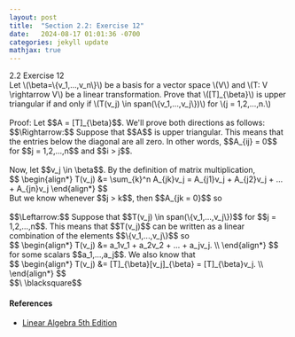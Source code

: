 ```yaml
---
layout: post
title:  "Section 2.2: Exercise 12"
date:   2024-08-17 01:01:36 -0700
categories: jekyll update
mathjax: true
---
```

<div class="ydiv">
2.2 Exercise 12
</div>
<div class="ybdiv">
Let \(\beta=\{v_1,...,v_n\}\) be a basis for a vector space \(V\) and \(T: V \rightarrow V\) be a linear transformation. Prove that \([T]_{\beta}\) is upper triangular if and only if \(T(v_j) \in span(\{v_1,...,v_j\})\) for \(j = 1,2,...,n.\)
</div>
<br>
Proof: Let $$A = [T]_{\beta}$$. We'll prove both directions as follows:<br>
$$\Rightarrow:$$ Suppose that $$A$$ is upper triangular. This means that the entries below the diagonal are all zero. In other words, $$A_{ij} = 0$$ for $$j = 1,2,...,n$$ and  $$i > j$$. 
<br>
<br>
Now, let $$v_j \in \beta$$. By the definition of matrix multiplication, 
<div>
$$
\begin{align*}
T(v_j) &= \sum_{k}^n A_{jk}v_j = A_{j1}v_j + A_{j2}v_j + ... + A_{jn}v_j
\end{align*}
$$
</div>
But we know whenever $$j > k$$, then $$A_{jk = 0}$$ so 
<br>
<br>
$$\Leftarrow:$$ Suppose that $$T(v_j) \in span(\{v_1,...,v_j\})$$ for $$j = 1,2,...,n$$. This means that $$T(v_j)$$ can be written as a linear combination of the elements $$\{v_1,...,v_j\}$$ so 
<div>
$$
\begin{align*}
T(v_j) &= a_1v_1 + a_2v_2 + ... + a_jv_j. \\
\end{align*}
$$
</div>
for some scalars $$a_1,...,a_j$$. We also know that
<div>
$$
\begin{align*}
T(v_j) &= [T]_{\beta}[v_j]_{\beta} = [T]_{\beta}v_j. \\
\end{align*}
$$
</div>
$$\ \blacksquare$$

<br>
<!------------------------------------------------------------------------------------>
<h4><b>References</b></h4>
<ul>
<li><a href="https://www.amazon.com/Linear-Algebra-5th-Stephen-Friedberg/dp/0134860241/ref=tmm_hrd_swatch_0?_encoding=UTF8&qid=&sr=">Linear Algebra 5th Edition</a></li>
</ul>
























